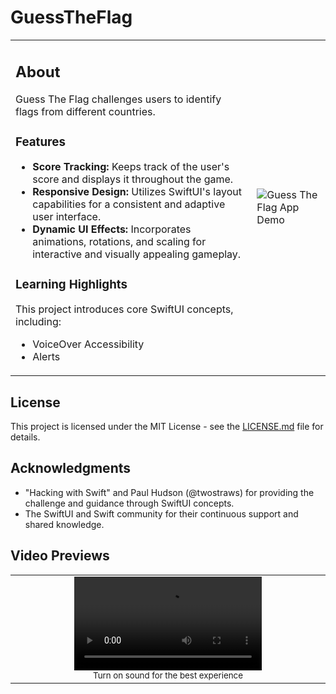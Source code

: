 # GuessTheFlag 

<table>
<tr>
<td valign="top">

## About

Guess The Flag challenges users to identify flags from different countries.

### Features

- **Score Tracking:** Keeps track of the user's score and displays it throughout the game.
- **Responsive Design:** Utilizes SwiftUI's layout capabilities for a consistent and adaptive user interface.
- **Dynamic UI Effects:** Incorporates animations, rotations, and scaling for interactive and visually appealing gameplay.

### Learning Highlights

This project introduces core SwiftUI concepts, including:
- VoiceOver Accessibility
- Alerts

</td>
<td>

![Guess The Flag App Demo](https://github.com/ricardonovelot/GuessTheFlag/assets/84286086/d12abbd2-581b-403f-b7cb-b6e6e3f5e833)

</td>
</tr>
</table>

## License

This project is licensed under the MIT License - see the [LICENSE.md](LICENSE.md) file for details.

## Acknowledgments

- "Hacking with Swift" and Paul Hudson (@twostraws) for providing the challenge and guidance through SwiftUI concepts.
- The SwiftUI and Swift community for their continuous support and shared knowledge.

</td>
</tr>
</table>

<table>
<tr>
<h2>Video Previews</h2>
<td width="5000" align="center">
<video src="https://github.com/ricardonovelot/GuessTheFlag/assets/84286086/0dcd165e-b3a5-4575-b631-018233fd30f3" width="300" controls title="Accessibility"></video>
<br>
<small>Turn on sound for the best experience</small>
</td>
</tr>
</table>
